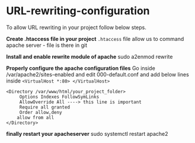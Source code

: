 # URL-rewriting-configuration

To allow URL rewriting in your project follow below  steps.

**Create .htaccess file in your project**
`.htaccess` file allow us to command apache server - file is there in git


**Install and enable rewrite module of apache**
sudo a2enmod rewrite

**Properly configure the apache configuration files**
Go inside /var/apache2/sites-enabled and edit 000-default.conf 
and add below lines inside `<VirtualHost *:80> </VirtualHost>`

```
<Directory /var/www/html/your_project_folder>
     Options Indexes FollowSymLinks
     AllowOverride All ----> this line is important
     Require all granted  
     Order allow,deny
    allow from all
</Directory>
```

**finally restart your apacheserver**
sudo systemctl restart apache2

